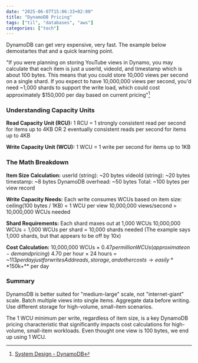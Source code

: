 ```yaml
---
date: "2025-06-07T15:06:33+02:00"
title: "DynamoDB Pricing"
tags: ["til", "databases", "aws"]
categories: ["tech"]
---
```


DynamoDB can get very expensive, very fast. The example below demostartes that and a quick learning point.

"If you were planning on storing YouTube views in Dynamo, you may calculate that each item is just a userId, videoId, and timestamp which is about 100 bytes. This means that you could store 10,000 views per second on a single shard. If you expect to have 10,000,000 views per second, you'd need ~1,000 shards to support the write load, which could cost approximately $150,000 per day based on current pricing"[^1]
[^1]: [System Design - DynamoDB](https://www.hellointerview.com/learn/system-design/deep-dives/dynamodb)

### Understanding Capacity Units
**Read Capacity Unit (RCU):**
1 RCU = 1 strongly consistent read per second for items up to 4KB
OR 2 eventually consistent reads per second for items up to 4KB

**Write Capacity Unit (WCU):**
1 WCU = 1 write per second for items up to 1KB


### The Math Breakdown
**Item Size Calculation:**
userId (string): ~20 bytes
videoId (string): ~20 bytes
timestamp: ~8 bytes
DynamoDB overhead: ~50 bytes
Total: ~100 bytes per view record

**Write Capacity Needs:**
Each write consumes WCUs based on item size: ceiling(100 bytes / 1KB) = 1 WCU per view
10,000,000 views/second = 10,000,000 WCUs needed

**Shard Requirements:**
Each shard maxes out at 1,000 WCUs
10,000,000 WCUs ÷ 1,000 WCUs per shard = 10,000 shards needed
(The example says 1,000 shards, but that appears to be off by 10x)

**Cost Calculation:**
10,000,000 WCUs × $0.47 per million WCUs (approximate on-demand pricing)
~$4.70 per hour × 24 hours = ~$113 per day just for writes
Add reads, storage, and other costs → easily **$150k+** per day

### Summary
DynamoDB is better suited for "medium-large" scale, not "internet-giant" scale.
Batch multiple views into single items.
Aggregate data before writing.
Use different storage for high-volume, small-item scenarios.

The 1 WCU minimum per write, regardless of item size, is a key DynamoDB pricing characteristic that significantly impacts cost calculations for high-volume, small-item workloads. Even thought one view is 100 bytes, we end up using 1 WCU.